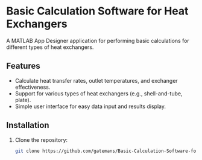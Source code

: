 # Basic Calculation Software for Heat Exchangers

A MATLAB App Designer application for performing basic calculations for different types of heat exchangers.

## Features

- Calculate heat transfer rates, outlet temperatures, and exchanger effectiveness.
- Support for various types of heat exchangers (e.g., shell-and-tube, plate).
- Simple user interface for easy data input and results display.

## Installation

1. Clone the repository:
   ```bash
   git clone https://github.com/gatemans/Basic-Calculation-Software-for-Heat-Exchangers.git
